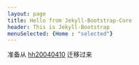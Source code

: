 ```yaml
---
layout: page
title: Hello from Jekyll-Bootstrap-Core
header: This is Jekyll-Bootstrap
menuSelected: {Home : "selected"}
---
```


准备从 [hh20040410](http://hi.baidu.com/hh20040410)
迁移过来

